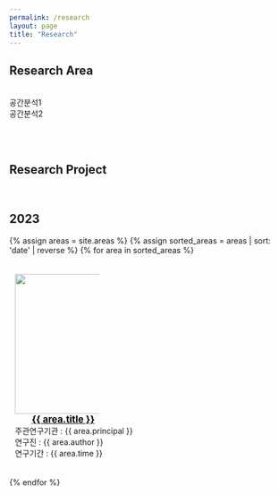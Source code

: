 ```yaml
---
permalink: /research
layout: page
title: "Research"
---
```


## Research Area
<br/>
공간분석1<br/>
공간분석2<br/>

<br/><br/>

## Research Project
<br/>

## 2023

{% assign areas = site.areas %} 
{% assign sorted_areas = areas | sort: 'date' | reverse %}
{% for area in sorted_areas %}

<div class="container" style="display: inline-block; width: 100%; margin: 20px 10px 20px 10px;">
    <div style= "width: 30%;"><a href="{{ area.permalink | relative_url }}"><img src="{{ site.url }}{{ site.baseurl }}/assets/img/{{ area.img }}" style= "height: 250px; width: 250px;"></a></div>
    <div style= "width: 70%;">
        <a href="{{ area.permalink | relative_url }}" style="color: black; margin-left: 30px;"><span style="font-size:120%; font-weight:bolder;">{{ area.title }}</span></a><br/>
        주관연구기관 : {{ area.principal }}<br/>
        연구진 : {{ area.author }}<br/>
        연구기간 : {{ area.time }}<br/>
    </div>
<!--     <strong><a href="{{ area.link.url }}">[link]</a></strong> -->
</div>

{% endfor %}

